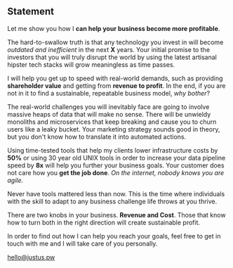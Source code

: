 ## Statement

Let me show you how I __can help your business become more profitable__.

The hard-to-swallow truth is that any technology you invest in will become
_outdated and inefficient_ in the next __X__ years. Your initial promise to the
investors that you will truly disrupt the world by using the latest artisanal
hipster tech stacks will grow meaningless as time passes.

I will help you get up to speed with real-world demands, such as providing
__shareholder value__ and getting from __revenue to profit__. In the end, if
you are not in it to find a sustainable, repeatable business model, _why
bother_?

The real-world challenges you will inevitably face are going to involve massive
heaps of data that will make no sense. There will be unwieldy monoliths and
microservices that keep breaking and cause you to churn users like a leaky
bucket. Your marketing strategy sounds good in theory, but you don't know how
to translate it into automated actions.

Using time-tested tools that help my clients lower infrastructure costs by
__50%__ or using 30 year old UNIX tools in order to increase your data pipeline
speed by __8x__ will help you further your business goals. Your customer does
not care how you __get the job done__. _On the internet, nobody knows you are
agile._

Never have tools mattered less than now. This is the time where individuals
with the skill to adapt to any business challenge life throws at you thrive.

There are two knobs in your business. __Revenue and Cost__. Those that know how
to turn both in the right direction will create sustainable profit.

In order to find out how I can help you reach your goals, feel free to get in
touch with me and I will take care of you personally.

[hello@justus.pw](mailto:hello@justus.pw)
